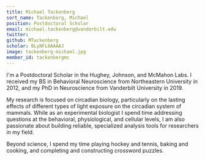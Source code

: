 ```yaml
---
title: Michael Tackenberg
sort_name: Tackenberg, Michael
position: Postdoctoral Scholar
email: michael.tackenberg@vanderbilt.edu
twitter: 
github: MTackenberg
scholar: BLyNFL8AAAAJ
image: tackenberg-michael.jpg
member_id: tackenbergmc
---
```


I'm a Postdoctoral Scholar in the Hughey, Johnson, and McMahon Labs. I received my BS in Behavioral Neuroscience from Northeastern University in 2012, and my PhD in Neuroscience from Vanderbilt University in 2019.

My research is focused on circadian biology, particularly on the lasting effects of different types of light exposure on the circadian system of mammals. While as an experimental biologist I spend time addressing questions at the behavioral, physiological, and cellular levels, I am also passionate about building reliable, specialized analysis tools for researchers in my field.

Beyond science, I spend my time playing hockey and tennis, baking and cooking, and completing and constructing crossword puzzles.

